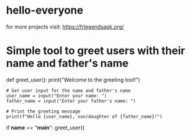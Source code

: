 # hello-everyone
for more projects visit: https://frlegendsapk.org/
# Simple tool to greet users with their name and father's name

def greet_user():
    print("Welcome to the greeting tool!")
    
    # Get user input for the name and father's name
    user_name = input("Enter your name: ")
    father_name = input("Enter your father's name: ")
    
    # Print the greeting message
    print(f"Hello {user_name}, son/daughter of {father_name}!")

if __name__ == "__main__":
    greet_user()
